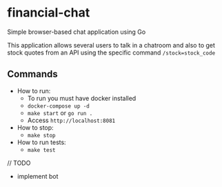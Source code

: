 # financial-chat

Simple browser-based chat application using Go

This application allows several users to talk in a chatroom and also to get stock quotes from an API using the specific command `/stock=stock_code`

## Commands
- How to run:
    - To run you must have docker installed
    - `docker-compose up -d`
    - `make start` or `go run .`
    - Access `http://localhost:8081`
- How to stop:
    - `make stop`
- How to run tests:
    - `make test`

// TODO
- implement bot
